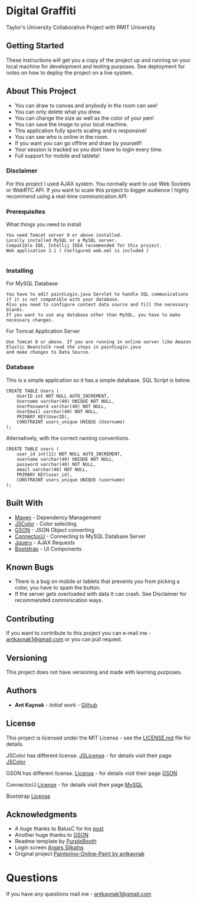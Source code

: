 # Digital Graffiti 

Taylor's University Collaborative Project with RMIT University

## Getting Started

These instructions will get you a copy of the project up and running on your local machine for development and testing purposes. See deployment for notes on how to deploy the project on a live system.

## About This Project

* You can draw to canvas and anybody in the room can see!
* You can only delete what you drew.
* You can change the size as well as the color of your pen!
* You can save the image to your local machine.
* This application fully sports scaling and is responsive!
* You can see who is online in the room.
* If you want you can go offline and draw by yourself!
* Your session is tracked so you dont have to login every time.
* Full support for mobile and tablets!

### Disclaimer
For this project I used AJAX system. You normally want to use Web Sockets or WebRTC API.
If you want to scale this project to bigger audience I highly recommend using a real-time communication API.


### Prerequisites

What things you need to install

```
You need Tomcat server 8 or above installed.
Locally installed MySQL or a MySQL server.
Compatible IDE, Intellij IDEA recommended for this project.
Web application 3.1 ( Configured web.xml is included )


```

### Installing



For MySQL Database 

```
You have to edit paintLogin.java Servlet to handle SQL communications if it is not compatible with your database.
Also you need to configure context data source and fill the necessary blanks.
If you want to use any database other than MySQL, you have to make necessary changes.
```

For Tomcat Application Server

```
Use Tomcat 8 or above. If you are running in online server like Amazon Elastic Beanstalk read the steps in paintLogin.java
and make changes to Data Source.
```

### Database 
This is a simple application so it has a simple database. SQL Script is below.

```
CREATE TABLE Users (
	UserID int NOT NULL AUTO_INCREMENT,
    Username varchar(40) UNIQUE NOT NULL,
    UserPassword varchar(40) NOT NULL,
    UserEmail varchar(40) NOT NULL,
    PRIMARY KEY(UserID),
    CONSTRAINT users_unique UNIQUE (Username)
);

```

Alternatively, with the correct naming conventions.

```
CREATE TABLE users (
	user_id int(11) NOT NULL AUTO_INCREMENT,
    username varchar(40) UNIQUE NOT NULL,
    password varchar(40) NOT NULL,
    email varchar(40) NOT NULL,
    PRIMARY KEY(user_id),
    CONSTRAINT users_unique UNIQUE (username)
);

```


## Built With

* [Maven](https://maven.apache.org/) - Dependency Management
* [JSColor](http://jscolor.com/) - Color selecting
* [GSON](https://github.com/google/gson) - JSON Object converting 
* [Connector/J](https://dev.mysql.com/downloads/connector/j/5.1.html) - Connecting to MySQL Database Server
* [Jquery](https://jquery.com/) - AJAX Requests 
* [Bootstrap](http://getbootstrap.com) - UI Components


## Known Bugs
* There is a bug on mobile or tablets that prevents you from picking a color, you have to spam the button.
* If the server gets overloaded with data It can crash. See Disclaimer for recommended comminication ways.

## Contributing

If you want to contribute to this project you can e-mail me - antkaynak1@gmail.com
or you can pull request.

## Versioning

This project does not have versioning and made with learning purposes.


## Authors 

* **Ant Kaynak** - *Initial work* - [Github](https://github.com/antkaynak)


## License

This project is licensed under the MIT License - see the [LICENSE.md](https://github.com/Exercon/Painterino-Online-Paint/blob/master/LICENSE) file for details.

JSColor has different license. [JSLicense](http://www.gnu.org/licenses/gpl-3.0.txt) - for details
visit their page [JSColor](http://jscolor.com/)

GSON has different license. [License](http://www.apache.org/licenses/LICENSE-2.0) - for details 
visit their page [GSON](https://github.com/google/gson)

Connector/J [License](https://downloads.mysql.com/docs/licenses/connector-j-5.1-gpl-en.pdf) - for details
visit their page [MySQL](https://dev.mysql.com/downloads/connector/j/5.1.html)

Bootstrap [License](https://v4-alpha.getbootstrap.com/about/license/)



## Acknowledgments

* A huge thanks to BalusC for his [post](https://stackoverflow.com/questions/3679465/find-number-of-active-sessions-created-from-a-given-client-ip/3679783#3679783)
* Another huge thanks to [GSON](https://github.com/google/gson)
* Readme template by [PurpleBooth](https://gist.github.com/PurpleBooth/109311bb0361f32d87a2)
* Login screen [Aigars Silkalns](https://codepen.io/colorlib/)
* Original project [Painterino-Online-Paint by antkaynak](https://github.com/antkaynak/Painterino-Online-Paint)

# Questions
If you have any questions mail me -  antkaynak1@gmail.com

